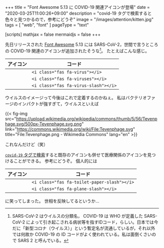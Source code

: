 +++
title = "Font Awesome 5.13 に COVID-19 関連アイコンが登場"
date =  "2020-03-25T11:00:26+09:00"
description = "covid-19 タグで検索すると色々と見つかるので，参考にどうぞ"
image = "/images/attention/kitten.jpg"
tags = [ "web", "font" ]
pageType = "text"

[scripts]
  mathjax = false
  mermaidjs = false
+++

先日リリースされた [Font Awesome] 5.13 には SARS-CoV-2，世間で言うところの COVID-19 関連のアイコンが追加されたそうな[^name1]。
たとえばこんな感じ。

[^name1]: SARS-CoV-2 はウイルスの分類名， COVID-19 は WHO が定義した SARS-CoV-2 によって引き起こされる病状等を指すIDコード，らしい。日本では今だに「新型コロナ（ウイルス）」という暫定名が流通しているが，それ以外では何故か COVID-19 の ID コードがよく使われている。私は面倒くさいので SARS 2 と呼んでいる。

|                 アイコン                 | コード                               |
|:----------------------------------------:| ------------------------------------ |
|    <i class="fas fa-virus fa-2x"></i>    | `<i class="fas fa-virus"></i>`       |
|   <i class="fas fa-viruses fa-2x"></i>   | `<i class="fas fa-viruses"></i>`     |
| <i class="fas fa-virus-slash fa-2x"></i> | `<i class="fas fa-virus-slash"></i>` |

ウイルスのイメージって今後はこれで定着するのかねぇ。
私はバクテリオファージのインパクトが強すぎて，ウイルスといえば

{{< fig-img src="https://upload.wikimedia.org/wikipedia/commons/thumb/5/56/Tevenphage.svg/500px-Tevenphage.svg.png" link="https://commons.wikimedia.org/wiki/File:Tevenphage.svg" title="File:Tevenphage.png - Wikimedia Commons" lang="en" >}}

これなんだけど（笑）

[`covid-19` タグで検索](https://fontawesome.com/icons?d=gallery&q=covid-19 "Covid 19 Icons | Font Awesome")すると既存のアイコンも併せて医療関係のアイコンを見つけることができる。
参考にどうぞ。
個人的には

|                    アイコン                     | コード                                      |
|:-----------------------------------------------:| ------------------------------------------- |
| <i class="fas fa-toilet-paper-slash fa-2x"></i> | `<i class="fas fa-toilet-paper-slash"></i>` |
|    <i class="fas fa-plane-slash fa-2x"></i>     | `<i class="fas fa-plane-slash"></i>`        |

に笑ってしまった。
世相を反映してるというか...

[Font Awesome]: https://fontawesome.com/
<!-- eof -->
